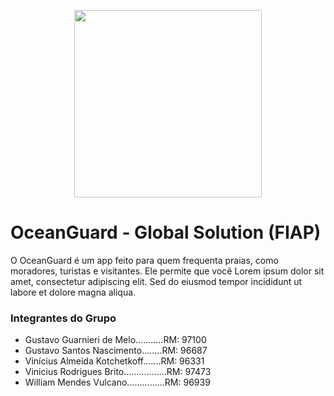 <p align="center">
    <image src="https://github.com/vinnybrito/OceanGuard/assets/111714040/743b0356-8cb7-4021-8d5a-64470b7e752d" width="300" height="300"></image>
</p>

# OceanGuard - Global Solution (FIAP)

O OceanGuard é um app feito para quem frequenta praias, como moradores, turistas e visitantes. Ele permite que você Lorem ipsum dolor sit amet, consectetur adipiscing elit. Sed do eiusmod tempor incididunt ut labore et dolore magna aliqua.

### Integrantes do Grupo
- Gustavo Guarnieri de Melo...........RM: 97100
- Gustavo Santos Nascimento........RM: 96687
- Vinícius Almeida Kotchetkoff.......RM: 96331
- Vinicius Rodrigues Brito.................RM: 97473
- William Mendes Vulcano...............RM: 96939
